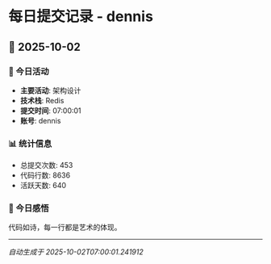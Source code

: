 # 每日提交记录 - dennis

## 📅 2025-10-02

### 🎯 今日活动
- **主要活动**: 架构设计
- **技术栈**: Redis
- **提交时间**: 07:00:01
- **账号**: dennis

### 📊 统计信息
- 总提交次数: 453
- 代码行数: 8636
- 活跃天数: 640

### 💭 今日感悟
代码如诗，每一行都是艺术的体现。

---
*自动生成于 2025-10-02T07:00:01.241912*
